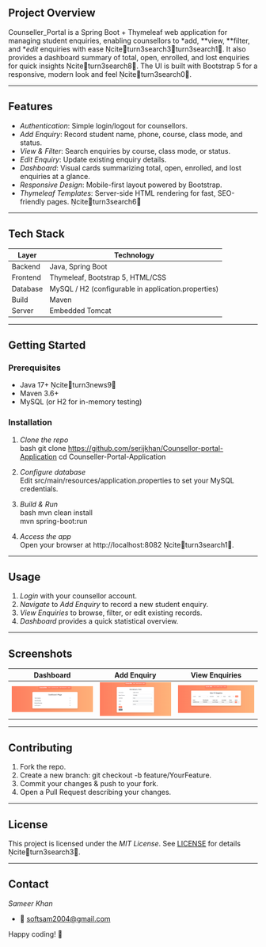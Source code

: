 ## Project Overview  
Counseller_Portal is a Spring Boot + Thymeleaf web application for managing student enquiries, enabling counsellors to *add, **view, **filter, and **edit* enquiries with ease cite🚢turn3search3🚢turn3search1🚶. It also provides a dashboard summary of total, open, enrolled, and lost enquiries for quick insights cite🚢turn3search8🚶. The UI is built with Bootstrap 5 for a responsive, modern look and feel cite🚢turn3search0🚶.

---

## Features  
- *Authentication*: Simple login/logout for counsellors.  
- *Add Enquiry*: Record student name, phone, course, class mode, and status.  
- *View & Filter*: Search enquiries by course, class mode, or status.  
- *Edit Enquiry*: Update existing enquiry details.  
- *Dashboard*: Visual cards summarizing total, open, enrolled, and lost enquiries at a glance.  
- *Responsive Design*: Mobile-first layout powered by Bootstrap.  
- *Thymeleaf Templates*: Server-side HTML rendering for fast, SEO-friendly pages. cite🚢turn3search6🚶

---

## Tech Stack  
| Layer     | Technology                                 |
|-----------|--------------------------------------------|
| Backend   | Java, Spring Boot                          |
| Frontend  | Thymeleaf, Bootstrap 5, HTML/CSS           |
| Database  | MySQL / H2 (configurable in application.properties) |
| Build     | Maven                                      |
| Server    | Embedded Tomcat                            |

---

## Getting Started

### Prerequisites  
- Java 17+ cite🚢turn3news9🚶  
- Maven 3.6+  
- MySQL (or H2 for in-memory testing)  

### Installation  
1. *Clone the repo*  
   bash
   git clone https://github.com/serijkhan/Counsellor-portal-Application 
   cd Counseller-Portal-Application  
     
2. *Configure database*  
   Edit src/main/resources/application.properties to set your MySQL credentials.  
3. *Build & Run*  
   bash
   mvn clean install  
   mvn spring-boot:run  
     
4. *Access the app*  
   Open your browser at http://localhost:8082 cite🚢turn3search1🚶.

---

## Usage  

1. *Login* with your counsellor account.  
2. *Navigate* to *Add Enquiry* to record a new student enquiry.  
3. *View Enquiries* to browse, filter, or edit existing records.  
4. *Dashboard* provides a quick statistical overview.

---

## Screenshots  

| Dashboard | Add Enquiry | View Enquiries |
|:----------:|:------------:|:--------------:|
| ![Dashboard](screenshots/dashboard.png) | ![Add Enquiry](screenshots/add-enquiry.png) | ![View Enquiries](screenshots/view-enquiries.png) |

---

## Contributing  
1. Fork the repo.  
2. Create a new branch: git checkout -b feature/YourFeature.  
3. Commit your changes & push to your fork.  
4. Open a Pull Request describing your changes.  


---

## License  
This project is licensed under the *MIT License*. See [LICENSE](LICENSE) for details cite🚢turn3search3🚶.

---

## Contact  
*Sameer Khan*  
- 📧 softsam2004@gmail.com  

Happy coding! 🚀
